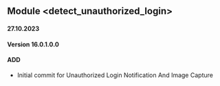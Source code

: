 ## Module <detect_unauthorized_login>

#### 27.10.2023
#### Version 16.0.1.0.0
#### ADD

- Initial commit for Unauthorized Login Notification And Image Capture
